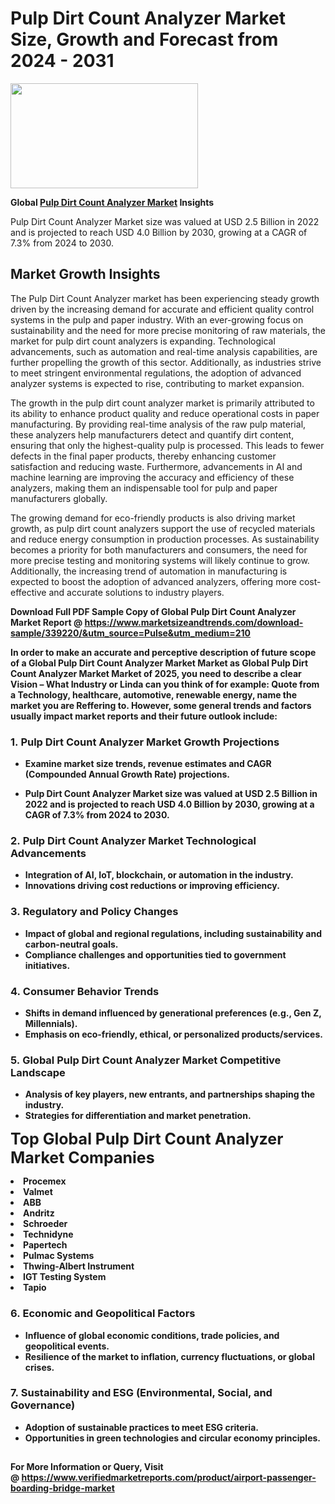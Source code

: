 <H1>Pulp Dirt Count Analyzer Market Size, Growth and Forecast from 2024 - 2031</H1><img class="aligncenter size-medium wp-image-584254" src="https://thirdeyenews.in/wp-content/uploads/2024/09/Global-Market-Research-300x168.jpeg" alt="" width="300" height="168" /><p><strong>Global&nbsp;<a href="https://www.marketsizeandtrends.com/download-sample/339220/&amp;utm_source=Pulse&amp;utm_medium=210">Pulp Dirt Count Analyzer Market</a> Insights</strong></p><p>Pulp Dirt Count Analyzer Market size was valued at USD 2.5 Billion in 2022 and is projected to reach USD 4.0 Billion by 2030, growing at a CAGR of 7.3% from 2024 to 2030.</p><p><h2>Market Growth Insights</h2> <p>The Pulp Dirt Count Analyzer market has been experiencing steady growth driven by the increasing demand for accurate and efficient quality control systems in the pulp and paper industry. With an ever-growing focus on sustainability and the need for more precise monitoring of raw materials, the market for pulp dirt count analyzers is expanding. Technological advancements, such as automation and real-time analysis capabilities, are further propelling the growth of this sector. Additionally, as industries strive to meet stringent environmental regulations, the adoption of advanced analyzer systems is expected to rise, contributing to market expansion.</p> <p><strong></strong></p> <p>The growth in the pulp dirt count analyzer market is primarily attributed to its ability to enhance product quality and reduce operational costs in paper manufacturing. By providing real-time analysis of the raw pulp material, these analyzers help manufacturers detect and quantify dirt content, ensuring that only the highest-quality pulp is processed. This leads to fewer defects in the final paper products, thereby enhancing customer satisfaction and reducing waste. Furthermore, advancements in AI and machine learning are improving the accuracy and efficiency of these analyzers, making them an indispensable tool for pulp and paper manufacturers globally.</p> <p>The growing demand for eco-friendly products is also driving market growth, as pulp dirt count analyzers support the use of recycled materials and reduce energy consumption in production processes. As sustainability becomes a priority for both manufacturers and consumers, the need for more precise testing and monitoring systems will likely continue to grow. Additionally, the increasing trend of automation in manufacturing is expected to boost the adoption of advanced analyzers, offering more cost-effective and accurate solutions to industry players.</p> <p><strong></p><p><span class=""><strong>Download Full PDF Sample Copy of Global Pulp Dirt Count Analyzer Market Report</strong> @ <a href="https://www.marketsizeandtrends.com/download-sample/339220/&amp;utm_source=Pulse&amp;utm_medium=210" target="_blank">https://www.marketsizeandtrends.com/download-sample/339220/&amp;utm_source=Pulse&amp;utm_medium=210</a></span></p><p>In order to make an accurate and perceptive description of future scope of a Global&nbsp;Pulp Dirt Count Analyzer Market Market as Global&nbsp;Pulp Dirt Count Analyzer Market Market of 2025, you need to describe a clear Vision &ndash; What Industry or Linda can you think of for example: Quote from a Technology, healthcare, automotive, renewable energy, name the market you are Reffering to. However, some general trends and factors usually impact market reports and their future outlook include:</p><h3>1.&nbsp;<strong>Pulp Dirt Count Analyzer Market Growth Projections</strong></h3><ul><li>Examine market size trends, revenue estimates and CAGR (Compounded Annual Growth Rate) projections.</li><li><p>Pulp Dirt Count Analyzer Market size was valued at USD 2.5 Billion in 2022 and is projected to reach USD 4.0 Billion by 2030, growing at a CAGR of 7.3% from 2024 to 2030.</p></li></ul><h3>2.&nbsp;<strong>Pulp Dirt Count Analyzer Market Technological Advancements</strong></h3><ul><li>Integration of AI, IoT, blockchain, or automation in the industry.</li><li>Innovations driving cost reductions or improving efficiency.</li></ul><h3>3.&nbsp;<strong>Regulatory and Policy Changes</strong></h3><ul><li>Impact of global and regional regulations, including sustainability and carbon-neutral goals.</li><li>Compliance challenges and opportunities tied to government initiatives.</li></ul><h3>4.&nbsp;<strong>Consumer Behavior Trends</strong></h3><ul><li>Shifts in demand influenced by generational preferences (e.g., Gen Z, Millennials).</li><li>Emphasis on eco-friendly, ethical, or personalized products/services.</li></ul><h3>5.&nbsp;<strong>Global Pulp Dirt Count Analyzer Market Competitive Landscape</strong></h3><ul><li>Analysis of key players, new entrants, and partnerships shaping the industry.</li><li>Strategies for differentiation and market penetration.</li></ul><p data-pm-slice="1 1 []"><span style="color: inherit; font-family: inherit; font-size: 25px;">Top Global Pulp Dirt Count Analyzer Market Companies</span></p><div class="" data-test-id=""><p><li>Procemex</li><li> Valmet</li><li> ABB</li><li> Andritz</li><li> Schroeder</li><li> Technidyne</li><li> Papertech</li><li> Pulmac Systems</li><li> Thwing-Albert Instrument</li><li> IGT Testing System</li><li> Tapio</li></p></div><h3>6.&nbsp;<strong>Economic and Geopolitical Factors</strong></h3><ul><li>Influence of global economic conditions, trade policies, and geopolitical events.</li><li>Resilience of the market to inflation, currency fluctuations, or global crises.</li></ul><h3>7.&nbsp;<strong>Sustainability and ESG (Environmental, Social, and Governance)</strong></h3><ul><li>Adoption of sustainable practices to meet ESG criteria.</li><li>Opportunities in green technologies and circular economy principles.</li></ul><h2><strong style="font-size: 14px;">For More Information or Query, Visit @&nbsp;</strong><a style="background-color: #ffffff; font-size: 14px;" href="https://www.marketsizeandtrends.com/report/pulp-dirt-count-analyzer-market/" target="_blank">https://www.verifiedmarketreports.com/product/airport-passenger-boarding-bridge-market</a></h2>
